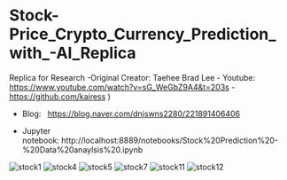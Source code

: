 # Stock-Price_Crypto_Currency_Prediction_with_-AI_Replica

Replica for Research -Original Creator: Taehee Brad Lee - Youtube: https://www.youtube.com/watch?v=sG_WeGbZ9A4&t=203s - https://github.com/kairess )

- Blog:   https://blog.naver.com/dnjswns2280/221891406406

- Jupyter notebook: http://localhost:8889/notebooks/Stock%20Prediction%20-%20Data%20anaylsis%20.ipynb

![stock1](https://user-images.githubusercontent.com/25238652/126753814-8973eea3-909f-488d-8941-e6a6c9059f7a.PNG)
![stock4](https://user-images.githubusercontent.com/25238652/126753823-282a4419-5232-41bf-8997-63d6af95f62e.PNG)
![stock5](https://user-images.githubusercontent.com/25238652/126753824-c18f4d3c-e213-4b5a-a0cb-23fb1f86103c.PNG)
![stock7](https://user-images.githubusercontent.com/25238652/126753827-d97bd53f-9b42-417d-ba3f-78b66ca531d8.PNG)
![stock11](https://user-images.githubusercontent.com/25238652/126753832-d9cbbf55-6f15-4ac0-abd5-5602f08a3b85.PNG)
![stock12](https://user-images.githubusercontent.com/25238652/126753835-bfd9edd2-c678-4dcf-8ce5-b0590d30198f.PNG)
